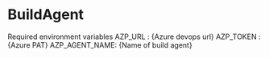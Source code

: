 # BuildAgent

Required environment variables
AZP_URL : {Azure devops url}
AZP_TOKEN : {Azure PAT}
AZP_AGENT_NAME: {Name of build agent}
